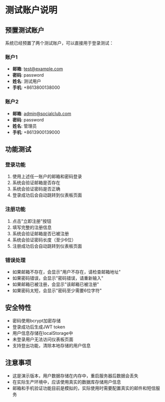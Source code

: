 # 测试账户说明

## 预置测试账户

系统已经预置了两个测试账户，可以直接用于登录测试：

### 账户1
- **邮箱**: test@example.com
- **密码**: password
- **姓名**: 测试用户
- **手机**: +8613800138000

### 账户2
- **邮箱**: admin@socialclub.com
- **密码**: password
- **姓名**: 管理员
- **手机**: +8613900139000

## 功能测试

### 登录功能
1. 使用上述任一账户的邮箱和密码登录
2. 系统会验证邮箱是否存在
3. 系统会验证密码是否正确
4. 登录成功后会自动跳转到仪表板页面

### 注册功能
1. 点击"立即注册"按钮
2. 填写完整的注册信息
3. 系统会验证邮箱是否已被注册
4. 系统会验证密码长度（至少6位）
5. 注册成功后会自动跳转到仪表板页面

### 错误处理
- 如果邮箱不存在，会显示"用户不存在，请检查邮箱地址"
- 如果密码错误，会显示"密码错误，请重新输入"
- 如果邮箱已被注册，会显示"该邮箱已被注册"
- 如果密码太短，会显示"密码至少需要6位字符"

## 安全特性

- 密码使用bcrypt加密存储
- 登录成功后生成JWT token
- 用户信息存储在localStorage中
- 未登录用户无法访问仪表板页面
- 支持登出功能，清除本地存储的用户信息

## 注意事项

- 这是演示版本，用户数据存储在内存中，重启服务器后数据会丢失
- 在实际生产环境中，应该使用真实的数据库存储用户信息
- 邮箱和手机验证功能目前是模拟的，实际使用时需要配置真实的邮件和短信服务 
